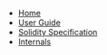- [Home](./index.md)
- [User Guide](./user-guide/)
- [Solidity Specification](./solidity-specification/)
- [Internals](./internals/)
